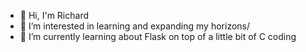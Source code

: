 - 👋 Hi, I'm Richard
- 👀 I’m interested in learning and expanding my horizons/ 
- 🌱 I’m currently learning about Flask on top of a little bit of C coding
